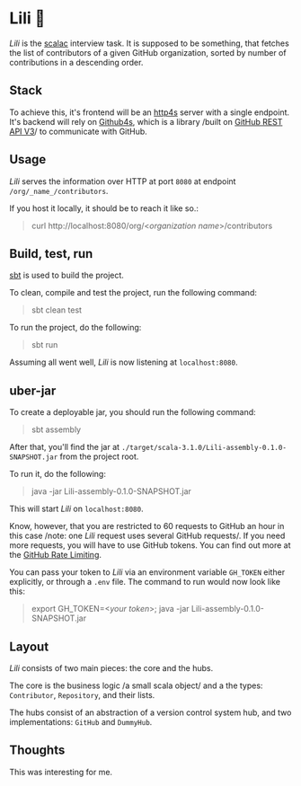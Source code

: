 # Lili 📼

_Lili_ is the [scalac](https://scalac.io/) interview task. It is supposed to be something, that fetches the list of contributors of a given GitHub organization, sorted by number of contributions in a descending order. 

## Stack

To achieve this, it's frontend will be an [http4s](https://http4s.org/) server with a single endpoint. It's backend will rely on [Github4s](https://47degrees.github.io/github4s/), which is a library /built on [GitHub REST API V3](https://developer.github.com/v3/)/ to communicate with GitHub.

## Usage

_Lili_ serves the information over HTTP at port `8080` at endpoint `/org/_name_/contributors`.

If you host it locally, it should be to reach it like so.:
> curl http://localhost:8080/org/<_organization name_>/contributors

## Build, test, run

[sbt](https://www.scala-sbt.org/) is used to build the project.

To clean, compile and test the project, run the following command:

> sbt clean test

To run the project, do the following:

> sbt run

Assuming all went well, _Lili_ is now listening at `localhost:8080`.

## uber-jar

To create a deployable jar, you should run the following command:
> sbt assembly

After that, you'll find the jar at `./target/scala-3.1.0/Lili-assembly-0.1.0-SNAPSHOT.jar` from the project root.

To run it, do the following:

> java -jar Lili-assembly-0.1.0-SNAPSHOT.jar

This will start _Lili_ on `localhost:8080`.

Know, however, that you are restricted to 60 requests to GitHub an hour in this case /note: one _Lili_ request uses several GitHub requests/. If you need more requests, you will have to use GitHub tokens. You can find out more at the [GitHub Rate Limiting](https://docs.github.com/en/rest/overview/resources-in-the-rest-api#rate-limiting).

You can pass your token to _Lili_ via an environment variable `GH_TOKEN` either explicitly, or through a `.env` file. The command to run would now look like this:

> export GH_TOKEN=<_your token_>; java -jar Lili-assembly-0.1.0-SNAPSHOT.jar

## Layout

_Lili_ consists of two main pieces: the core and the hubs. 

The core is the business logic /a small scala object/ and a the types: `Contributor`, `Repository`, and their lists.

The hubs consist of an abstraction of a version control system hub, and two implementations: `GitHub` and `DummyHub`.

## Thoughts

This was interesting for me.

